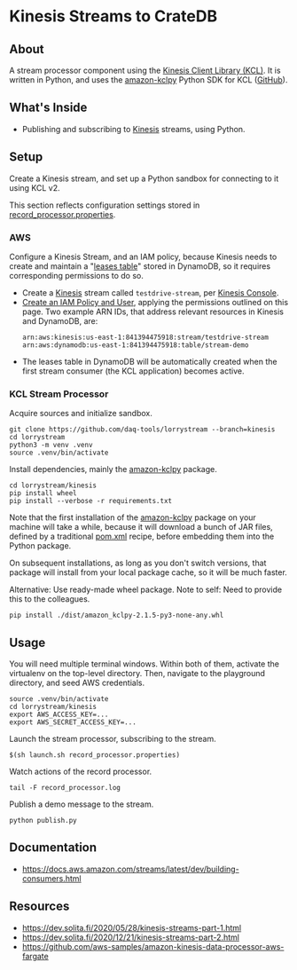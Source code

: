 # Kinesis Streams to CrateDB

## About
A stream processor component using the [Kinesis Client Library (KCL)].
It is written in Python, and uses the [amazon-kclpy] Python SDK for KCL
([GitHub][amazon-kclpy-github]).
 
## What's Inside
- Publishing and subscribing to [Kinesis] streams, using Python.

## Setup
Create a Kinesis stream, and set up a Python sandbox for connecting
to it using KCL v2.

This section reflects configuration settings stored in
[record_processor.properties](../../../lorrystream/spike/kcl_kinesis/record_processor.properties).

### AWS
Configure a Kinesis Stream, and an IAM policy, because Kinesis needs to create
and maintain a "[leases table]" stored in DynamoDB, so it requires corresponding
permissions to do so.

- Create a [Kinesis] stream called `testdrive-stream`, per [Kinesis Console].
- [Create an IAM Policy and User], applying the permissions outlined on this page.
  Two example ARN IDs, that address relevant resources in Kinesis and DynamoDB, are:
  ```text
  arn:aws:kinesis:us-east-1:841394475918:stream/testdrive-stream
  arn:aws:dynamodb:us-east-1:841394475918:table/stream-demo
  ```
- The leases table in DynamoDB will be automatically created when the first
  stream consumer (the KCL application) becomes active.

### KCL Stream Processor

Acquire sources and initialize sandbox.
```shell
git clone https://github.com/daq-tools/lorrystream --branch=kinesis
cd lorrystream
python3 -m venv .venv
source .venv/bin/activate
```

Install dependencies, mainly the [amazon-kclpy] package.
```shell
cd lorrystream/kinesis
pip install wheel
pip install --verbose -r requirements.txt
```
Note that the first installation of the [amazon-kclpy] package on your machine
will take a while, because it will download a bunch of JAR files, defined by a
traditional [pom.xml] recipe, before embedding them into the Python package.

On subsequent installations, as long as you don't switch versions, that package
will install from your local package cache, so it will be much faster.

Alternative: Use ready-made wheel package. Note to self: Need to provide this to
the colleagues.
```shell
pip install ./dist/amazon_kclpy-2.1.5-py3-none-any.whl
```

## Usage
You will need multiple terminal windows. Within both of them, activate the
virtualenv on the top-level directory. Then, navigate to the playground
directory, and seed AWS credentials.
```shell
source .venv/bin/activate
cd lorrystream/kinesis
export AWS_ACCESS_KEY=...
export AWS_SECRET_ACCESS_KEY=...
```

Launch the stream processor, subscribing to the stream.
```shell
$(sh launch.sh record_processor.properties)
```

Watch actions of the record processor.
```shell
tail -F record_processor.log
```

Publish a demo message to the stream.
```shell
python publish.py
```

## Documentation
- https://docs.aws.amazon.com/streams/latest/dev/building-consumers.html

## Resources
- https://dev.solita.fi/2020/05/28/kinesis-streams-part-1.html
- https://dev.solita.fi/2020/12/21/kinesis-streams-part-2.html
- https://github.com/aws-samples/amazon-kinesis-data-processor-aws-fargate


[amazon-kclpy]: https://pypi.org/project/amazon-kclpy
[amazon-kclpy-github]: https://github.com/awslabs/amazon-kinesis-client-python
[Create an IAM Policy and User]: https://docs.aws.amazon.com/streams/latest/dev/tutorial-stock-data-kplkcl2-iam.html
[DynamoDB]: https://aws.amazon.com/dynamodb/
[DynamoDB Console]: https://console.aws.amazon.com/dynamodbv2/
[Kinesis]: https://aws.amazon.com/kinesis/
[Kinesis Console]: https://console.aws.amazon.com/kinesis/
[Kinesis Client Library (KCL)]: https://docs.aws.amazon.com/streams/latest/dev/shared-throughput-kcl-consumers.html
[leases table]: https://aws.amazon.com/blogs/big-data/processing-amazon-dynamodb-streams-using-the-amazon-kinesis-client-library/
[pom.xml]: https://github.com/awslabs/amazon-kinesis-client-python/blob/v2.1.5/pom.xml
